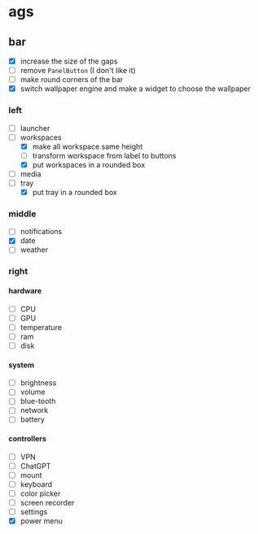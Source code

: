 # ags

## bar

- [x] increase the size of the gaps
- [ ] remove `PanelButton` (I don't like it)
- [ ] make round corners of the bar
- [x] switch wallpaper engine and make a widget to choose the wallpaper

### left

- [ ] launcher
- [ ] workspaces
  - [x] make all workspace same height
  - [ ] transform workspace from label to buttons
  - [x] put workspaces in a rounded box
- [ ] media
- [ ] tray
  - [x] put tray in a rounded box

### middle

- [ ] notifications
- [x] date
- [ ] weather

### right

#### hardware

- [ ] CPU
- [ ] GPU
- [ ] temperature
- [ ] ram
- [ ] disk

#### system

- [ ] brightness
- [ ] volume
- [ ] blue-tooth
- [ ] network
- [ ] battery

#### controllers

- [ ] VPN
- [ ] ChatGPT
- [ ] mount
- [ ] keyboard
- [ ] color picker
- [ ] screen recorder
- [ ] settings
- [x] power menu
